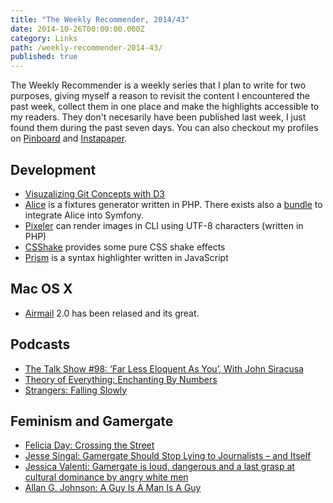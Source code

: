 ```yaml
---
title: "The Weekly Recommender, 2014/43"
date: 2014-10-26T00:00:00.000Z
category: Links
path: /weekly-recommender-2014-43/
published: true
---
```


The Weekly Recommender is a weekly series that I plan to write for two purposes, giving myself a reason to revisit the content I encountered the past week, collect them in one place and make the highlights accessible to my readers. They don't necesarily have been published last week, I just found them during the past seven days. You can also checkout my profiles on [Pinboard](https://pinboard.in/u:florian.eckerstorfer) and [Instapaper](https://www.instapaper.com/p/florianec).

## Development

- [Visuzalizing Git Concepts with D3](https://onlywei.github.io/explain-git-with-d3/)
- [Alice](https://github.com/nelmio/alice) is a fixtures generator written in PHP. There exists also a [bundle](https://github.com/hautelook/AliceBundle) to integrate Alice into Symfony.
- [Pixeler](https://github.com/lastguest/pixeler) can render images in CLI using UTF-8 characters (written in PHP)
- [CSShake](http://elrumordelaluz.github.io/csshake/) provides some pure CSS shake effects
- [Prism](http://prismjs.com) is a syntax highlighter written in JavaScript

## Mac OS X

- [Airmail](http://airmailapp.com) 2.0 has been relased and its great.

## Podcasts

- [The Talk Show #98: ‘Far Less Eloquent As You’, With John Siracusa](http://daringfireball.net/thetalkshow/2014/10/25/ep-098)
- [Theory of Everything: Enchanting By Numbers](http://toe.prx.org/2014/10/enchanted-by-numbers/)
- [Strangers: Falling Slowly](http://www.storycentral.org/falling-slowly/)

## Feminism and Gamergate

- [Felicia Day: Crossing the Street](http://feliciaday.com/blog/crossing-the-street/)
- [Jesse Singal: Gamergate Should Stop Lying to Journalists – and Itself](http://nymag.com/scienceofus/2014/10/gamergate-should-stop-lying-to-itself.html)
- [Jessica Valenti: Gamergate is loud, dangerous and a last grasp at cultural dominance by angry white men](http://www.theguardian.com/commentisfree/2014/oct/21/gamergate-angry-men-harassing-women)
- [Allan G. Johnson: A Guy Is A Man Is A Guy](http://msmagazine.com/blog/2013/09/06/a-guy-is-a-man-is-a-guy/)
